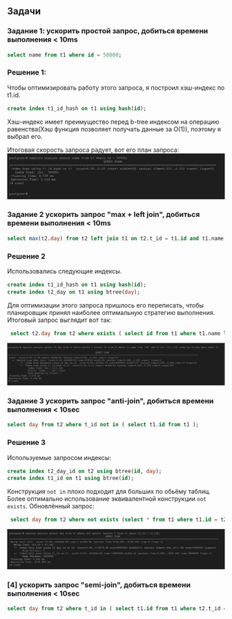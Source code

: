 
## Задачи

### Задание 1: ускорить простой запроc, добиться времени выполнения < 10ms
``` sql
select name from t1 where id = 50000;
```
### Решение 1:
Чтобы оптимизировать работу этого запроса, я построил хэш-индекс по t1.id.
``` sql
create index t1_id_hash on t1 using hash(id);
```
Хэш-индекс имеет преимущество перед b-tree индексом на операцию равенства(Хэш функция позволяет получать данные за O(1)), поэтому я выбрал его.

Итоговая скорость запроса радует, вот его план запроса:
![План запроса](img/1task.png)

### Задание 2 ускорить запрос "max + left join", добиться времени выполнения < 10ms
``` sql
select max(t2.day) from t2 left join t1 on t2.t_id = t1.id and t1.name like 'a%';
```
### Решение 2
Использовались следующие индексы.
``` sql
create index t1_id_hash on t1 using hash(id);
create index t2_day on t1 using btree(day);
```
Для оптимизации этого запроса пришлось его переписать, чтобы планировщик принял наиболее оптимальную стратегию выполнения.
Итоговый запрос выглядит вот так:
``` sql
 select t2.day from t2 where exists ( select id from t1 where t1.name like 'a%' and t1.id = t2.t_id) order by t2.day desc limit 1;
```
![План запроса](img/2task.png)

### Задание 3 ускорить запрос "anti-join", добиться времени выполнения < 10sec
``` sql
select day from t2 where t_id not in ( select t1.id from t1 );
```
### Решение 3
Используемые запросом индексы:
```sql
create index t2_day_id on t2 using btree(id, day);
create index t1_id on t1 using btree(id);
```

Конструкция ```not in``` плохо подходит для больших по обьёму таблиц. Более оптимально использование эквивалентной конструкции ```not exists```.
Обновлённый запрос:
```sql
 select day from t2 where not exists (select * from t1 where t1.id = t2.id);
```
![План запроса](img/3task.png)

### [4] ускорить запрос "semi-join", добиться времени выполнения < 10sec
``` sql
select day from t2 where t_id in ( select t1.id from t1 where t2.t_id = t1.id) and day > to_char(date_trunc('day',now()- '1 months'::interval),'yyyymmdd');
```